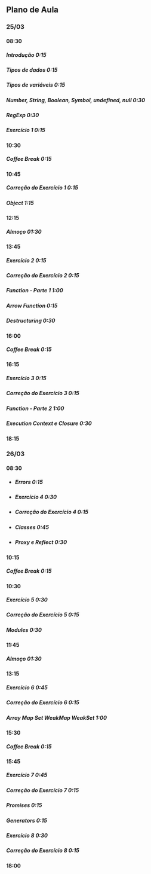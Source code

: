 ## Plano de Aula

### 25/03

#### 08:30
##### Introdução 0:15
##### Tipos de dados 0:15
##### Tipos de variáveis 0:15
##### Number, String, Boolean, Symbol, undefined, null 0:30
##### RegExp 0:30
##### Exercício 1 0:15

#### 10:30
##### Coffee Break 0:15

#### 10:45
##### Correção do Exercício 1 0:15
##### Object 1:15

#### 12:15
##### Almoço 01:30

#### 13:45
##### Exercício 2 0:15
##### Correção do Exercício 2 0:15
##### Function - Parte 1 1:00
##### Arrow Function 0:15
##### Destructuring 0:30

#### 16:00
##### Coffee Break 0:15

#### 16:15
##### Exercício 3 0:15
##### Correção do Exercício 3 0:15
##### Function - Parte 2 1:00
##### Execution Context e Closure 0:30

#### 18:15

### 26/03

#### 08:30
* ##### Errors 0:15
* ##### Exercício 4 0:30
* ##### Correção do Exercício 4 0:15
* ##### Classes 0:45
* ##### Proxy e Reflect 0:30

#### 10:15
##### Coffee Break 0:15

#### 10:30
##### Exercício 5 0:30
##### Correção do Exercício 5 0:15
##### Modules 0:30


#### 11:45
##### Almoço 01:30

#### 13:15
##### Exercício 6 0:45
##### Correção do Exercício 6 0:15
##### Array Map Set WeakMap WeakSet 1:00

#### 15:30
##### Coffee Break 0:15

#### 15:45
##### Exercício 7 0:45
##### Correção do Exercício 7 0:15
##### Promises 0:15
##### Generators 0:15
##### Exercício 8 0:30
##### Correção do Exercício 8 0:15

#### 18:00